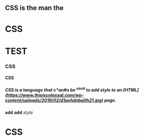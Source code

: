 ## CSS is the **man** the
# CSS
# TEST
### CSS
#### CSS


##### CSS is a **language** that c*an#n be <sup>used</sup> to **add** _style_ to an [HTML] (https://www.thisiscolossal.com/wp-content/uploads/2019/02/d1aehdnbq0h21.jpg) page.
**add**
**add**
_style_
# CSS